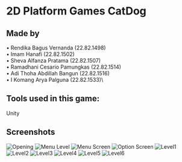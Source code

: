 # 2D Platform Games CatDog
## Made by
•	Rendika Bagus Vernanda 		  (22.82.1498)\
•	Imam Hanafi			        	  (22.82.1502)\
•	Sheva Alfanza Pratama 		  (22.82.1507)\
•	Ramadhani Cesario Pamungkas (22.82.1514)\
•	Adi Thoha Abdillah Bangun 	(22.82.1516)\
•	I Komang Arya Palguna 		  (22.82.1533)\

## Tools used in this game:
Unity

## Screenshots
![Opening](https://github.com/dhitoo/2D-PlatformGames-CatDog/assets/140301403/d1a6d023-1433-4d3e-9fd1-56beefb73d53)
![Menu Level](https://github.com/dhitoo/2D-PlatformGames-CatDog/assets/140301403/9e0bd0b2-b6b8-4230-b6f3-7adeff9d2679)
![Menu Screen](https://github.com/dhitoo/2D-PlatformGames-CatDog/assets/140301403/2ec96820-c35e-4c8c-aa86-86d3bbba142c)
![Option Screen](https://github.com/dhitoo/2D-PlatformGames-CatDog/assets/140301403/e19ff2c3-3999-46a2-ba0f-1c5233c7eef6)
![Level1](https://github.com/dhitoo/2D-PlatformGames-CatDog/assets/140301403/7f855071-05f1-42b4-a0d1-ef91dca16e31)
![Level2](https://github.com/dhitoo/2D-PlatformGames-CatDog/assets/140301403/c9ca6bed-314b-4c72-9254-917008bfee9a)
![Level3](https://github.com/dhitoo/2D-PlatformGames-CatDog/assets/140301403/05ea5166-7851-4c80-947f-c529a47a8acc)
![Level4](https://github.com/dhitoo/2D-PlatformGames-CatDog/assets/140301403/f4006569-3740-4c55-81be-400f405e5b20)
![Level5](https://github.com/dhitoo/2D-PlatformGames-CatDog/assets/140301403/e7cf6aeb-e164-4e29-a4ed-ca87f5795dc9)
![Level6](https://github.com/dhitoo/2D-PlatformGames-CatDog/assets/140301403/d0b9e661-2961-49c6-8f93-f91ed3447f21)

